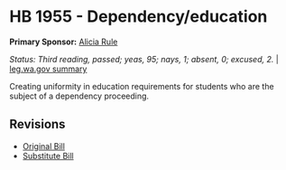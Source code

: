 # HB 1955 - Dependency/education
**Primary Sponsor:** [Alicia Rule](/person/leg/alicia.rule.md)

*Status: Third reading, passed; yeas, 95; nays, 1; absent, 0; excused, 2.* | [leg.wa.gov summary](https://app.leg.wa.gov/billsummary?BillNumber=1955&Year=2021)

Creating uniformity in education requirements for students who are the subject of a dependency proceeding.

## Revisions
* [Original Bill](1/)
* [Substitute Bill](S/)